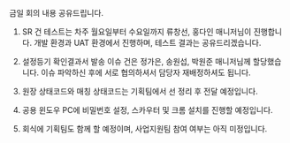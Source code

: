 금일 회의 내용 공유드립니다.

1. SR 건 테스트는 차주 월요일부터 수요일까지 류창선, 홍다인 매니저님이 진행합니다. 개발 환경과 UAT 환경에서 진행하며, 테스트 결과는 공유드리겠습니다.

2. 설정등기 확인결과서 발송 이슈 건은 정가은, 송원섭, 박원준 매니저님께 할당했습니다. 이슈 파악하신 후에 서로 협의하셔서 담당자 재배정하셔도 됩니다.

3. 원장 상태코드와 매칭 상태코드는 기획팀에서 선 정리 후 전달 예정입니다.

4. 공용 윈도우 PC에 비밀번호 설정, 스카우터 및 크롬 설치를 진행할 예정입니다.

5. 회식에 기획팀도 함께 할 예정이며, 사업지원팀 참여 여부는 아직 미정입니다.
